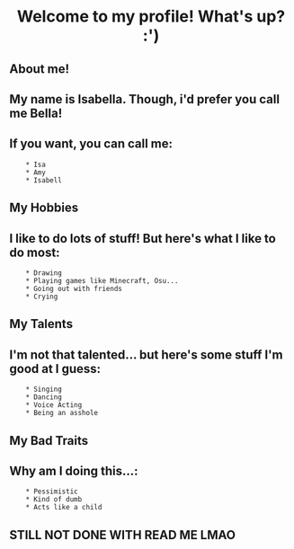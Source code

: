 <h1 align="center">Welcome to my profile! What's up? :')</h1>

## About me!

## My name is Isabella. Though, i'd prefer you call me Bella!

## If you want, you can call me:
        * Isa
        * Amy
        * Isabell

## My Hobbies

## I like to do lots of stuff! But here's what I like to do most:
        * Drawing
        * Playing games like Minecraft, Osu...
        * Going out with friends
        * Crying

## My Talents

## I'm not that talented... but here's some stuff I'm good at I guess:
        * Singing
        * Dancing
        * Voice Acting
        * Being an asshole

## My Bad Traits

## Why am I doing this...:
        * Pessimistic
        * Kind of dumb
        * Acts like a child
        
## STILL NOT DONE WITH READ ME LMAO
